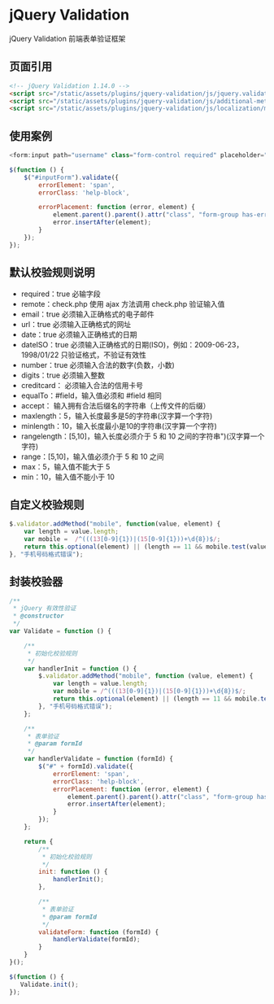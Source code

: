 # jQuery Validation

jQuery Validation 前端表单验证框架

## 页面引用
``` html
<!-- jQuery Validation 1.14.0 -->
<script src="/static/assets/plugins/jquery-validation/js/jquery.validate.js"></script>
<script src="/static/assets/plugins/jquery-validation/js/additional-methods.js"></script>
<script src="/static/assets/plugins/jquery-validation/js/localization/messages_zh.js"></script>
```

## 使用案例

``` javascript
<form:input path="username" class="form-control required" placeholder="用户名" />

$(function () {
    $("#inputForm").validate({
        errorElement: 'span',
        errorClass: 'help-block',

        errorPlacement: function (error, element) {
            element.parent().parent().attr("class", "form-group has-error");
            error.insertAfter(element);
        }
    });
});
```

## 默认校验规则说明

* required：true 必输字段
* remote：check.php 使用 ajax 方法调用 check.php 验证输入值
* email：true 必须输入正确格式的电子邮件
* url：true 必须输入正确格式的网址
* date：true 必须输入正确格式的日期
* dateISO：true 必须输入正确格式的日期(ISO)，例如：2009-06-23，1998/01/22 只验证格式，不验证有效性
* number：true 必须输入合法的数字(负数，小数)
* digits：true 必须输入整数
* creditcard： 必须输入合法的信用卡号
* equalTo：#field，输入值必须和 #field 相同
* accept： 输入拥有合法后缀名的字符串（上传文件的后缀）
* maxlength：5，输入长度最多是5的字符串(汉字算一个字符)
* minlength：10，输入长度最小是10的字符串(汉字算一个字符)
* rangelength：[5,10]，输入长度必须介于 5 和 10 之间的字符串")(汉字算一个字符)
* range：[5,10]，输入值必须介于 5 和 10 之间
* max：5，输入值不能大于 5
* min：10，输入值不能小于 10

## 自定义校验规则

``` javascript
$.validator.addMethod("mobile", function(value, element) {
    var length = value.length;
    var mobile =  /^(((13[0-9]{1})|(15[0-9]{1}))+\d{8})$/;
    return this.optional(element) || (length == 11 && mobile.test(value));
}, "手机号码格式错误");
```

## 封装校验器

``` javascript
/**
 * jQuery 有效性验证
 * @constructor
 */
var Validate = function () {

    /**
     * 初始化校验规则
     */
    var handlerInit = function () {
        $.validator.addMethod("mobile", function (value, element) {
            var length = value.length;
            var mobile = /^(((13[0-9]{1})|(15[0-9]{1}))+\d{8})$/;
            return this.optional(element) || (length == 11 && mobile.test(value));
        }, "手机号码格式错误");
    };

    /**
     * 表单验证
     * @param formId
     */
    var handlerValidate = function (formId) {
        $("#" + formId).validate({
            errorElement: 'span',
            errorClass: 'help-block',
            errorPlacement: function (error, element) {
                element.parent().parent().attr("class", "form-group has-error");
                error.insertAfter(element);
            }
        });
    };

    return {
        /**
         * 初始化校验规则
         */
        init: function () {
            handlerInit();
        },

        /**
         * 表单验证
         * @param formId
         */
        validateForm: function (formId) {
            handlerValidate(formId);
        }
    }
}();

$(function () {
   Validate.init();
});
```